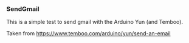 ### SendGmail

This is a simple test to send gmail with the Arduino Yun (and Temboo).

Taken from https://www.temboo.com/arduino/yun/send-an-email
